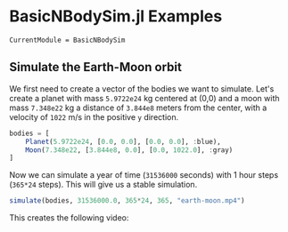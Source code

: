 # BasicNBodySim.jl Examples

```@meta
CurrentModule = BasicNBodySim
```

## Simulate the Earth-Moon orbit

We first need to create a vector of the bodies we want to simulate. Let's create a planet with mass `5.9722e24` kg centered at (0,0) and a moon with mass `7.348e22` kg a distance of `3.844e8` meters from the center, with a velocity of `1022` m/s in the positive `y` direction.

```julia
bodies = [
    Planet(5.9722e24, [0.0, 0.0], [0.0, 0.0], :blue),
    Moon(7.348e22, [3.844e8, 0.0], [0.0, 1022.0], :gray)
]
```

Now we can simulate a year of time (`31536000` seconds) with 1 hour steps (`365*24` steps). This will give us a stable simulation.

```julia
simulate(bodies, 31536000.0, 365*24, 365, "earth-moon.mp4")
```

This creates the following video:
